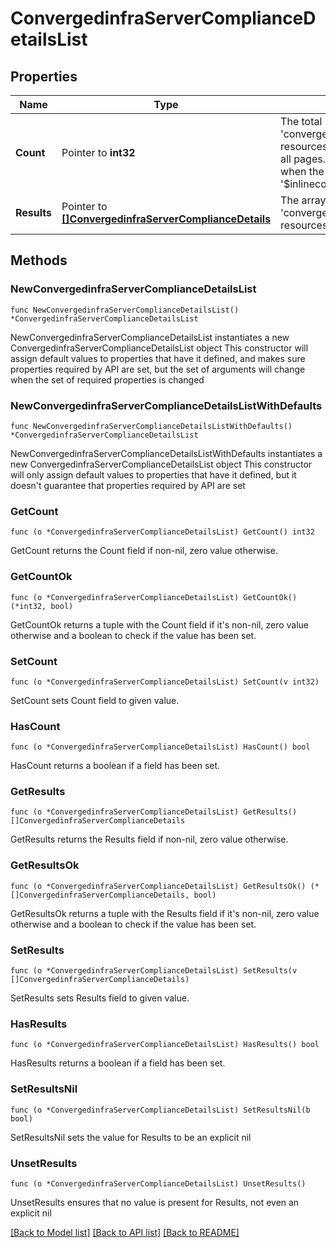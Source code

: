 # ConvergedinfraServerComplianceDetailsList

## Properties

Name | Type | Description | Notes
------------ | ------------- | ------------- | -------------
**Count** | Pointer to **int32** | The total number of &#39;convergedinfra.ServerComplianceDetails&#39; resources matching the request, accross all pages. The &#39;Count&#39; attribute is included when the HTTP GET request includes the &#39;$inlinecount&#39; parameter. | [optional] 
**Results** | Pointer to [**[]ConvergedinfraServerComplianceDetails**](ConvergedinfraServerComplianceDetails.md) | The array of &#39;convergedinfra.ServerComplianceDetails&#39; resources matching the request. | [optional] 

## Methods

### NewConvergedinfraServerComplianceDetailsList

`func NewConvergedinfraServerComplianceDetailsList() *ConvergedinfraServerComplianceDetailsList`

NewConvergedinfraServerComplianceDetailsList instantiates a new ConvergedinfraServerComplianceDetailsList object
This constructor will assign default values to properties that have it defined,
and makes sure properties required by API are set, but the set of arguments
will change when the set of required properties is changed

### NewConvergedinfraServerComplianceDetailsListWithDefaults

`func NewConvergedinfraServerComplianceDetailsListWithDefaults() *ConvergedinfraServerComplianceDetailsList`

NewConvergedinfraServerComplianceDetailsListWithDefaults instantiates a new ConvergedinfraServerComplianceDetailsList object
This constructor will only assign default values to properties that have it defined,
but it doesn't guarantee that properties required by API are set

### GetCount

`func (o *ConvergedinfraServerComplianceDetailsList) GetCount() int32`

GetCount returns the Count field if non-nil, zero value otherwise.

### GetCountOk

`func (o *ConvergedinfraServerComplianceDetailsList) GetCountOk() (*int32, bool)`

GetCountOk returns a tuple with the Count field if it's non-nil, zero value otherwise
and a boolean to check if the value has been set.

### SetCount

`func (o *ConvergedinfraServerComplianceDetailsList) SetCount(v int32)`

SetCount sets Count field to given value.

### HasCount

`func (o *ConvergedinfraServerComplianceDetailsList) HasCount() bool`

HasCount returns a boolean if a field has been set.

### GetResults

`func (o *ConvergedinfraServerComplianceDetailsList) GetResults() []ConvergedinfraServerComplianceDetails`

GetResults returns the Results field if non-nil, zero value otherwise.

### GetResultsOk

`func (o *ConvergedinfraServerComplianceDetailsList) GetResultsOk() (*[]ConvergedinfraServerComplianceDetails, bool)`

GetResultsOk returns a tuple with the Results field if it's non-nil, zero value otherwise
and a boolean to check if the value has been set.

### SetResults

`func (o *ConvergedinfraServerComplianceDetailsList) SetResults(v []ConvergedinfraServerComplianceDetails)`

SetResults sets Results field to given value.

### HasResults

`func (o *ConvergedinfraServerComplianceDetailsList) HasResults() bool`

HasResults returns a boolean if a field has been set.

### SetResultsNil

`func (o *ConvergedinfraServerComplianceDetailsList) SetResultsNil(b bool)`

 SetResultsNil sets the value for Results to be an explicit nil

### UnsetResults
`func (o *ConvergedinfraServerComplianceDetailsList) UnsetResults()`

UnsetResults ensures that no value is present for Results, not even an explicit nil

[[Back to Model list]](../README.md#documentation-for-models) [[Back to API list]](../README.md#documentation-for-api-endpoints) [[Back to README]](../README.md)


